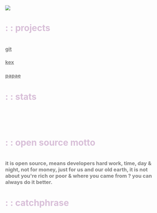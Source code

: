 <h1 style="color:#D8BFD8;"><img src="https://readme-typing-svg.herokuapp.com?font=Varela+Round&size=40&color=808080&lines=hello+!;i'm+rsadhukhan"><h1>
<h1 style="color:#D8BFD8;">: : projects<h1>
<h3><a href="https://github.com/SudipC3/git" style="color: #808080;">git</a></h3>
<h3><a href="https://github.com/sadhukhanr/kex" style="color: #808080;">kex</a></h3>
<h3><a href="https://github.com/sadhukhanr/papae" style="color: #808080;">papae</a></h3>
<h1 style="color:#D8BFD8;" >: : stats<h1>
<img src="https://github-readme-streak-stats.herokuapp.com?user=sadhukhanr&theme=nightowl&hide_border=true" alt="">
<img src="https://github-readme-stats.vercel.app/api?username=sadhukhanr&show_icons=true&theme=tokyonight&hide_border=true" alt="">
<img src="https://activity-graph.herokuapp.com/graph?username=sadhukhanr&theme=rogue&hide_border=true" alt="">
<h1 style="color:#D8BFD8;" >: : open source motto<h1>
<h3 style="color:#808080;">it is open source, means developers hard work, time, day & night, not for money, just for us and our old earth, it
    is not about you're rich or poor & where you came from ? you can always do it better.</h3>
<h1 style="color:#D8BFD8;">: : catchphrase</h1>
<img src="https://readme-typing-svg.herokuapp.com?font=Varela+Round&size=30&color=808080&lines=prodigal+son" alt="">






